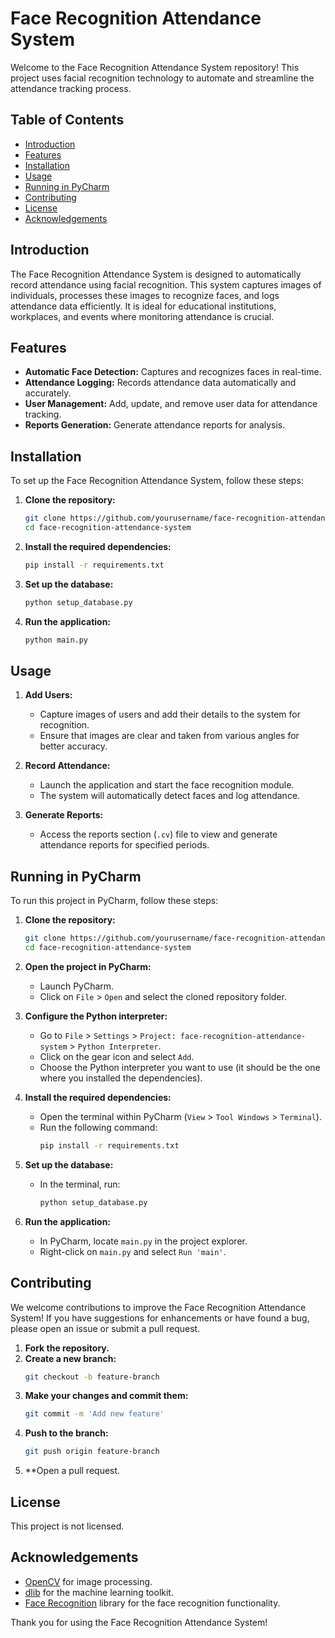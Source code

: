 # Face Recognition Attendance System

Welcome to the Face Recognition Attendance System repository! This project uses facial recognition technology to automate and streamline the attendance tracking process.

## Table of Contents

- [Introduction](#introduction)
- [Features](#features)
- [Installation](#installation)
- [Usage](#usage)
- [Running in PyCharm](#running-in-pycharm)
- [Contributing](#contributing)
- [License](#license)
- [Acknowledgements](#acknowledgements)

## Introduction

The Face Recognition Attendance System is designed to automatically record attendance using facial recognition. This system captures images of individuals, processes these images to recognize faces, and logs attendance data efficiently. It is ideal for educational institutions, workplaces, and events where monitoring attendance is crucial.

## Features

- **Automatic Face Detection:** Captures and recognizes faces in real-time.
- **Attendance Logging:** Records attendance data automatically and accurately.
- **User Management:** Add, update, and remove user data for attendance tracking.
- **Reports Generation:** Generate attendance reports for analysis.

## Installation

To set up the Face Recognition Attendance System, follow these steps:

1. **Clone the repository:**
    ```sh
    git clone https://github.com/yourusername/face-recognition-attendance-system.git
    cd face-recognition-attendance-system
    ```

2. **Install the required dependencies:**
    ```sh
    pip install -r requirements.txt
    ```

3. **Set up the database:**
    ```sh
    python setup_database.py
    ```

4. **Run the application:**
    ```sh
    python main.py
    ```

## Usage

1. **Add Users:**
   - Capture images of users and add their details to the system for recognition.
   - Ensure that images are clear and taken from various angles for better accuracy.

2. **Record Attendance:**
   - Launch the application and start the face recognition module.
   - The system will automatically detect faces and log attendance.

3. **Generate Reports:**
   - Access the reports section (```.cv```) file to view and generate attendance reports for specified periods.

## Running in PyCharm

To run this project in PyCharm, follow these steps:

1. **Clone the repository:**
    ```sh
    git clone https://github.com/yourusername/face-recognition-attendance-system.git
    cd face-recognition-attendance-system
    ```

2. **Open the project in PyCharm:**
   - Launch PyCharm.
   - Click on `File` > `Open` and select the cloned repository folder.

3. **Configure the Python interpreter:**
   - Go to `File` > `Settings` > `Project: face-recognition-attendance-system` > `Python Interpreter`.
   - Click on the gear icon and select `Add`.
   - Choose the Python interpreter you want to use (it should be the one where you installed the dependencies).

4. **Install the required dependencies:**
   - Open the terminal within PyCharm (`View` > `Tool Windows` > `Terminal`).
   - Run the following command:
     ```sh
     pip install -r requirements.txt
     ```

5. **Set up the database:**
   - In the terminal, run:
     ```sh
     python setup_database.py
     ```

6. **Run the application:**
   - In PyCharm, locate `main.py` in the project explorer.
   - Right-click on `main.py` and select `Run 'main'`.

## Contributing

We welcome contributions to improve the Face Recognition Attendance System! If you have suggestions for enhancements or have found a bug, please open an issue or submit a pull request.

1. **Fork the repository.**
2. **Create a new branch:**
    ```sh
    git checkout -b feature-branch
    ```
3. **Make your changes and commit them:**
    ```sh
    git commit -m 'Add new feature'
    ```
4. **Push to the branch:**
    ```sh
    git push origin feature-branch
    ```
5. **Open a pull request.

## License

This project is not licensed.

## Acknowledgements

- [OpenCV](https://opencv.org/) for image processing.
- [dlib](http://dlib.net/) for the machine learning toolkit.
- [Face Recognition](https://github.com/ageitgey/face_recognition) library for the face recognition functionality.

Thank you for using the Face Recognition Attendance System!
